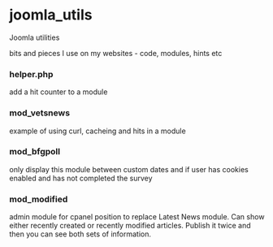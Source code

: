 joomla_utils
============

Joomla utilities

bits and pieces I use on my websites - code, modules, hints etc

### helper.php ###
add a hit counter to a module

### mod_vetsnews ###
example of using curl, cacheing and hits in a module

### mod_bfgpoll ###
only display this module between custom dates and if user has cookies enabled and has not completed the survey

### mod_modified ###
admin module for cpanel position to replace Latest News module. Can show either recently created or recently modified articles. Publish it twice and then you can see both sets of information.
